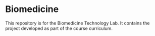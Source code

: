 # Biomedicine
This repository is for the Biomedicine Technology Lab. It contains the project developed as part of the course curriculum.
